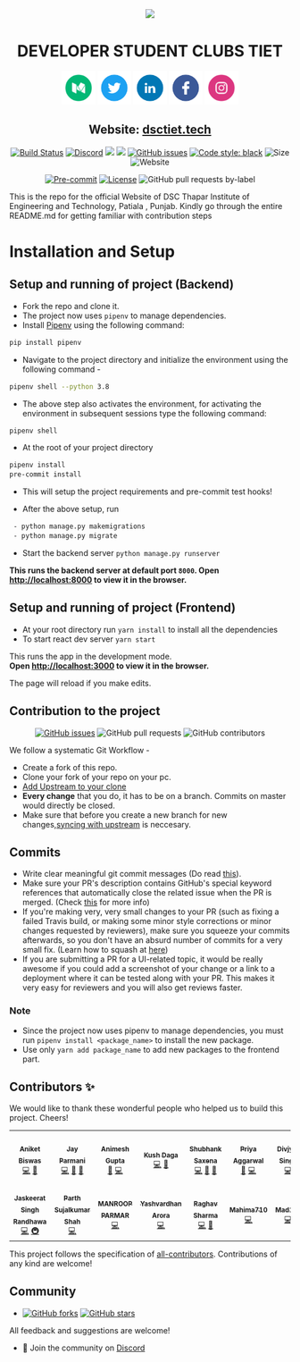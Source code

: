 <div align = "center">

<img height=200px src="./src/assets/dsc_logo.png">

# DEVELOPER STUDENT CLUBS TIET

<a href="https://medium.com/developer-student-clubs-tiet"><img src="https://github.com/aritraroy/social-icons/blob/master/medium-icon.png?raw=true" width="60"></a>
<a href="https://twitter.com/dsctiet"><img src="https://github.com/aritraroy/social-icons/blob/master/twitter-icon.png?raw=true" width="60"></a>
<a href="https://www.linkedin.com/company/developer-student-club-thapar"><img src="https://github.com/aritraroy/social-icons/blob/master/linkedin-icon.png?raw=true" width="60"></a>
<a href="https://facebook.com/dscthapar"><img src="https://github.com/aritraroy/social-icons/blob/master/facebook-icon.png?raw=true" width="60"></a>
<a href="https://instagram.com/dsc.tiet"><img src="https://github.com/aritraroy/social-icons/blob/master/instagram-icon.png?raw=true" width="60"></a>

## Website: [dsctiet.tech](https://dsctiet.tech)

[![Build Status](https://travis-ci.org/developer-student-club-thapar/officialWebsite.svg?branch=master)](https://travis-ci.com/github/developer-student-club-thapar/officialWebsite) [![Discord](https://img.shields.io/discord/743751114851090475.svg?label=&logo=discord&logoColor=ffffff&color=7389D8&labelColor=6A7EC2)](https://discord.gg/Ma9ZAGJ)
[![](https://img.shields.io/badge/python-3.8-blue.svg)](https://www.python.org/download/releases/3.8.0/) 
[![](https://img.shields.io/badge/node-12.19.0-blue.svg)](https://nodejs.org/en/download/releases/12.19.0/)
[![GitHub issues](https://img.shields.io/github/issues/developer-student-club-thapar/officialWebsite?logo=github)](https://github.com/developer-student-club-thapar/officialWebsite/issues)
[![Code style: black](https://img.shields.io/badge/code%20style-black-000000.svg)](https://github.com/psf/black)
![Size](https://github-size-badge.herokuapp.com/developer-student-club-thapar/officialWebsite.svg)
![Website](https://img.shields.io/website?down_color=red&down_message=Error%21&up_message=It%27s%20up%21&url=https%3A%2F%2Fdsctiet.tech%2F)
<!---<a> <img src="https://badgen.net/dependabot/developer-student-club-thapar/officialWebsite?icon=dependabot" alt="Dependabot Badge"></a>-->

[![Pre-commit](https://img.shields.io/badge/pre--commit-enabled-brightgreen?logo=pre-commit&logoColor=white)](https://github.com/developer-student-club-thapar/officialWebsite/blob/master/.pre-commit-config.yaml)
[![License](https://img.shields.io/github/license/developer-student-club-thapar/officialWebsite)](https://github.com/developer-student-club-thapar/officialWebsite/blob/master/LICENSE)
![GitHub pull requests by-label](https://img.shields.io/github/issues-pr/developer-student-club-thapar/officialWebsite/dependencies?label=Dependencies%20Status)
</div>
This is the repo for the official Website of DSC Thapar Institute of Engineering and Technology, Patiala , Punjab.
Kindly go through the entire README.md for getting familiar with contribution steps

# Installation and Setup
## Setup and running of project (Backend)

- Fork the repo and clone it.
- The project now uses `pipenv` to manage dependencies.
- Install [Pipenv](https://pypi.org/project/pipenv/) using the following command:
```bash
pip install pipenv
```
- Navigate to the project directory and initialize the environment using the following command -
```bash
pipenv shell --python 3.8
```
- The above step also activates the environment, for activating the environment in subsequent sessions type the following command:
```bash
pipenv shell
```
- At the root of your project directory <br>

```bash
pipenv install
pre-commit install
```

- This will setup the project requirements and pre-commit test hooks!

- After the above setup, run

```bash
 - python manage.py makemigrations
 - python manage.py migrate
```

- Start the backend server
  `python manage.py runserver`
  
**This runs the backend server at default port `8000`.
  Open [http://localhost:8000](http://localhost:8000) to view it in the browser.**<br />

## Setup and running of project (Frontend)

- At your root directory run `yarn install` to install all the dependencies
- To start react dev server `yarn start`

This runs the app in the development mode.<br />
**Open [http://localhost:3000](http://localhost:3000) to view it in the browser.**

The page will reload if you make edits.<br />

## Contribution to the project


<div align="center">

[![GitHub issues](https://img.shields.io/github/issues/developer-student-club-thapar/officialWebsite?logo=github)](https://github.com/developer-student-club-thapar/officialWebsite/issues) ![GitHub pull requests](https://img.shields.io/github/issues-pr-raw/developer-student-club-thapar/officialWebsite?logo=git&logoColor=white) ![GitHub contributors](https://img.shields.io/github/contributors/developer-student-club-thapar/officialWebsite?logo=github)

</div>
We follow a systematic Git Workflow -

- Create a fork of this repo.
- Clone your fork of your repo on your pc.
- [Add Upstream to your clone](https://help.github.com/en/github/collaborating-with-issues-and-pull-requests/configuring-a-remote-for-a-fork)
- **Every change** that you do, it has to be on a branch. Commits on master would directly be closed.
- Make sure that before you create a new branch for new changes,[syncing with upstream](https://help.github.com/en/github/collaborating-with-issues-and-pull-requests/syncing-a-fork) is neccesary.

## Commits

- Write clear meaningful git commit messages (Do read [this](http://chris.beams.io/posts/git-commit/)).
- Make sure your PR's description contains GitHub's special keyword references that automatically close the related issue when the PR is merged. (Check [this](https://github.com/blog/1506-closing-issues-via-pull-requests) for more info)
- If you're making very, very small changes to your PR (such as fixing a failed Travis build, or making some minor style corrections or minor changes requested by reviewers), make sure you squeeze your commits afterwards, so you don't have an absurd number of commits for a very small fix. (Learn how to squash at [here](https://davidwalsh.name/squash-commits-git))
- If you are submitting a PR for a UI-related topic, it would be really awesome if you could add a screenshot of your change or a link to a deployment where it can be tested along with your PR. This makes it very easy for reviewers and you will also get reviews faster.

### Note

- Since the project now uses pipenv to manage dependencies, you must run `pipenv install <package_name>` to install the new package.
- Use only `yarn add package_name` to add new packages to the frontend part.

## Contributors ✨

We would like to thank these wonderful people who helped us to build this project. Cheers!
<!-- ALL-CONTRIBUTORS-LIST:START - Do not remove or modify this section -->
<!-- prettier-ignore-start -->
<!-- markdownlint-disable -->
<table>
  <tr>
    <td align="center"><a href="https://www.linkedin.com/in/aniket-biswas-59394b191/"><img src="https://avatars2.githubusercontent.com/u/51146347?v=4?s=100" width="100px;" alt=""/><br /><sub><b>Aniket Biswas</b></sub></a><br /><a href="https://github.com/developer-student-club-thapar/officialWebsite/commits?author=aniketbiswas21" title="Code">💻</a> <a href="#design-aniketbiswas21" title="Design">🎨</a></td>
    <td align="center"><a href="https://linkedin.com/in/jsparmani"><img src="https://avatars3.githubusercontent.com/u/41769747?v=4?s=100" width="100px;" alt=""/><br /><sub><b>Jay Parmani</b></sub></a><br /><a href="https://github.com/developer-student-club-thapar/officialWebsite/commits?author=jsparmani" title="Code">💻</a> <a href="#design-jsparmani" title="Design">🎨</a> <a href="#maintenance-jsparmani" title="Maintenance">🚧</a></td>
    <td align="center"><a href="https://sourcerer.io/animesh-007"><img src="https://avatars0.githubusercontent.com/u/53366877?v=4?s=100" width="100px;" alt=""/><br /><sub><b>Animesh Gupta</b></sub></a><br /><a href="https://github.com/developer-student-club-thapar/officialWebsite/commits?author=animesh-007" title="Documentation">📖</a> <a href="https://github.com/developer-student-club-thapar/officialWebsite/commits?author=animesh-007" title="Code">💻</a></td>
    <td align="center"><a href="http://kush-blog.netlify.com"><img src="https://avatars2.githubusercontent.com/u/40840079?v=4?s=100" width="100px;" alt=""/><br /><sub><b>Kush Daga</b></sub></a><br /><a href="https://github.com/developer-student-club-thapar/officialWebsite/commits?author=kush-daga" title="Code">💻</a> <a href="#design-kush-daga" title="Design">🎨</a></td>
    <td align="center"><a href="http://shubhank-saxena.github.io"><img src="https://avatars3.githubusercontent.com/u/29003047?v=4?s=100" width="100px;" alt=""/><br /><sub><b>Shubhank Saxena</b></sub></a><br /><a href="https://github.com/developer-student-club-thapar/officialWebsite/commits?author=shubhank-saxena" title="Code">💻</a> <a href="#design-shubhank-saxena" title="Design">🎨</a> <a href="#maintenance-shubhank-saxena" title="Maintenance">🚧</a></td>
    <td align="center"><a href="https://github.com/Priya2123"><img src="https://avatars3.githubusercontent.com/u/55858346?v=4?s=100" width="100px;" alt=""/><br /><sub><b>Priya Aggarwal</b></sub></a><br /><a href="#design-Priya2123" title="Design">🎨</a> <a href="https://github.com/developer-student-club-thapar/officialWebsite/commits?author=Priya2123" title="Code">💻</a></td>
    <td align="center"><a href="https://github.com/DivjyotSingh"><img src="https://avatars1.githubusercontent.com/u/56316275?v=4?s=100" width="100px;" alt=""/><br /><sub><b>Divjyot Singh</b></sub></a><br /><a href="https://github.com/developer-student-club-thapar/officialWebsite/commits?author=DivjyotSingh" title="Code">💻</a></td>
  </tr>
  <tr>
    <td align="center"><a href="https://novoresume.com/a/jaskee789.1"><img src="https://avatars3.githubusercontent.com/u/38110126?v=4?s=100" width="100px;" alt=""/><br /><sub><b>Jaskeerat Singh Randhawa</b></sub></a><br /><a href="https://github.com/developer-student-club-thapar/officialWebsite/commits?author=jaskeerat789" title="Code">💻</a> <a href="#infra-jaskeerat789" title="Infrastructure (Hosting, Build-Tools, etc)">🚇</a></td>
    <td align="center"><a href="https://www.linkedin.com/in/parth-shah-97911416a/"><img src="https://avatars0.githubusercontent.com/u/43181887?v=4?s=100" width="100px;" alt=""/><br /><sub><b>Parth Sujalkumar Shah</b></sub></a><br /><a href="https://github.com/developer-student-club-thapar/officialWebsite/commits?author=parthsujalshah" title="Code">💻</a></td>
    <td align="center"><a href="https://github.com/bughunter9"><img src="https://avatars1.githubusercontent.com/u/65765070?v=4?s=100" width="100px;" alt=""/><br /><sub><b>MANROOP PARMAR</b></sub></a><br /><a href="https://github.com/developer-student-club-thapar/officialWebsite/commits?author=bughunter9" title="Code">💻</a></td>
    <td align="center"><a href="https://yash22arora.github.io/Portfolio/"><img src="https://avatars.githubusercontent.com/u/72307157?v=4?s=100" width="100px;" alt=""/><br /><sub><b>Yashvardhan Arora</b></sub></a><br /><a href="https://github.com/developer-student-club-thapar/officialWebsite/commits?author=yash22arora" title="Code">💻</a></td>
    <td align="center"><a href="http://www.linkedin.com/in/raghavtinker"><img src="https://avatars.githubusercontent.com/u/71115825?v=4?s=100" width="100px;" alt=""/><br /><sub><b>Raghav Sharma</b></sub></a><br /><a href="https://github.com/developer-student-club-thapar/officialWebsite/commits?author=raghavTinker" title="Code">💻</a> <a href="#maintenance-raghavTinker" title="Maintenance">🚧</a></td>
    <td align="center"><a href="https://github.com/Mahima710"><img src="https://avatars.githubusercontent.com/u/69919828?v=4?s=100" width="100px;" alt=""/><br /><sub><b>Mahima710</b></sub></a><br /><a href="https://github.com/developer-student-club-thapar/officialWebsite/commits?author=Mahima710" title="Code">💻</a></td>
    <td align="center"><a href="https://github.com/Sahaj-Srivastava24"><img src="https://avatars.githubusercontent.com/u/72143774?v=4?s=100" width="100px;" alt=""/><br /><sub><b>Mad1ad</b></sub></a><br /><a href="https://github.com/developer-student-club-thapar/officialWebsite/commits?author=Sahaj-Srivastava24" title="Code">💻</a></td>
    <td align="center"><a href="https://github.com/sanchjain"><img src="https://avatars.githubusercontent.com/u/54800651?v=4?s=100" width="100px;" alt=""/><br /><sub><b>sanchjain</b></sub></a><br /><a href="#maintenance-sanchjain" title="Maintenance">🚧</a></td>
    <td align="center"><a href="https://www.linkedin.com/in/RupanshiJain"><img src="https://avatars.githubusercontent.com/u/71973975?v=4?s=100" width="100px;" alt=""/><br /><sub><b>Rupanshi Jain</b></sub></a><br /><a href="https://github.com/developer-student-club-thapar/officialWebsite/commits?author=rdotjain" title="Code">💻</a></td>
    <td align="center"><a href="http://blog.saurav-shrivastav.tech"><img src="https://avatars.githubusercontent.com/u/54510448?v=4?s=100" width="100px;" alt=""/><br /><sub><b>Saurav Shrivastav</b></sub></a><br /><a href="https://github.com/developer-student-club-thapar/officialWebsite/commits?author=Saurav-Shrivastav" title="Code">💻</a> <a href="#maintenance-Saurav-Shrivastav" title="Maintenance">🚧</a> <a href="https://github.com/developer-student-club-thapar/officialWebsite/commits?author=Saurav-Shrivastav" title="Documentation">📖</a></td>
  </tr>
</table>

<!-- markdownlint-restore -->
<!-- prettier-ignore-end -->

<!-- ALL-CONTRIBUTORS-LIST:END -->

This project follows the specification of [all-contributors](https://github.com/all-contributors/all-contributors). Contributions of any kind are welcome!

## Community

- [![GitHub forks](https://img.shields.io/github/forks/developer-student-club-thapar/officialWebsite?logo=github)](https://github.com/developer-student-club-thapar/officialWebsite/network) [![GitHub stars](https://img.shields.io/github/stars/developer-student-club-thapar/officialWebsite?logo=github)](https://github.com/developer-student-club-thapar/officialWebsite/stargazers)

All feedback and suggestions are welcome!

- 💬 Join the community on [Discord](https://discord.gg/3C4TESX)
